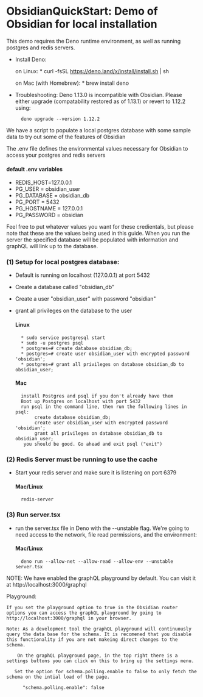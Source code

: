# ObsidianQuickStart: Demo of Obsidian for local installation
 

This demo requires the Deno runtime environment, as well as running postgres and redis servers.

* Install Deno:

    on Linux:
       * curl -fsSL https://deno.land/x/install/install.sh | sh

    on Mac (with Homebrew):
       * brew install deno

* Troubleshooting: Deno 1.13.0 is incompatible with Obsidian.  Please either upgrade (compatability restored as of 1.13.1) or revert to 1.12.2 using:

        deno upgrade --version 1.12.2



We have a script to populate a local postgres database with some sample data to try out some of the features of Obsidian 

The .env file defines the environmental values necessary for Obsidian to access your postgres and redis servers

#### default .env variables
* REDIS_HOST=127.0.0.1
* PG_USER = obsidian_user
* PG_DATABASE = obsidian_db
* PG_PORT = 5432
* PG_HOSTNAME = 127.0.0.1
* PG_PASSWORD = obsidian

Feel free to put whatever values you want for these credientals, but please note that these are the values being used in this guide. When you run the server the specified database will be populated with information and graphQL will link up to the database.

 

### (1) Setup for local postgres database:
* Default is running on localhost (127.0.0.1) at port 5432
* Create a database called "obsidian_db"
* Create a user "obsidian_user" with password "obsidian"
* grant all privileges on the database to the user


    #### Linux
        * sudo service postgresql start
        * sudo -u postgres psql
        * postgres=# create database obsidian_db;
        * postgres=# create user obsidian_user with encrypted password 'obsidian';
        * postgres=# grant all privileges on database obsidian_db to obsidian_user;

    #### Mac
        install Postgres and psql if you don't already have them
        Boot up Postgres on localhost with port 5432
        run psql in the command line, then run the following lines in psql:
             create database obsidian_db;
             create user obsidian_user with encrypted password 'obsidian';
             grant all privileges on database obsidian_db to obsidian_user;
         you should be good. Go ahead and exit psql ("exit")



### (2) Redis Server must be running to use the cache
* Start your redis server and make sure it is listening on port 6379

    #### Mac/Linux
        redis-server


### (3) Run server.tsx 
* run the server.tsx file in Deno with the --unstable flag.  We're going to need access to the network, file read permissions, and the environment:
     #### Mac/Linux
        deno run --allow-net --allow-read --allow-env --unstable server.tsx



NOTE: We have enabled the graphQL playground by default.  You can visit it at http://localhost:3000/graphql

Playground:

    If you set the playground option to true in the Obsidian router options you can access the graphQL playground by going to http://localhost:3000/graphql in your browser.

    Note: As a development tool the graphQL playground will continuously query the data base for the schema. It is recomened that you disable this functionality if you are not makeing direct changes to the schema.

        On the graphQL playground page, in the top right there is a settings buttons you can click on this to bring up the settings menu.

       Set the option for schema.polling.enable to false to only fetch the schema on the intial load of the page.

          "schema.polling.enable": false